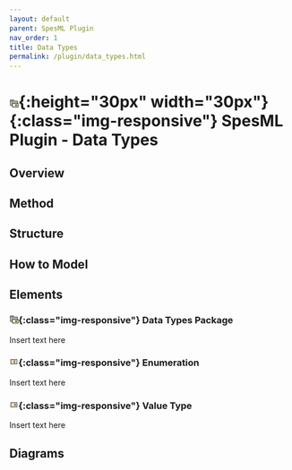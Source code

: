 ```yaml
---
layout: default
parent: SpesML Plugin
nav_order: 1
title: Data Types
permalink: /plugin/data_types.html
---
```


# ![Data Types](/plugin/images/data_types/DataTypes.png){:height="30px" width="30px"}{:class="img-responsive"} SpesML Plugin - Data Types

## Overview

## Method

## Structure

## How to Model

## Elements
### ![Data Types](/plugin/images/data_types/DataTypes.png){:class="img-responsive"} Data Types Package
Insert text here
### ![Data Types](/plugin/images/data_types/enumeration.png){:class="img-responsive"} Enumeration
Insert text here
### ![Data Types](/plugin/images/data_types/value_type.png){:class="img-responsive"} Value Type
Insert text here

## Diagrams
